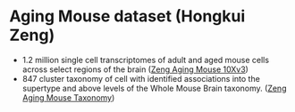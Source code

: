 # Aging Mouse dataset (Hongkui Zeng)

* 1.2 million single cell transcriptomes of adult and aged mouse cells
  across select regions of the brain ([Zeng Aging Mouse 10Xv3](Zeng_Aging_Mouse_10Xv3.md))
* 847 cluster taxonomy of cell with identified associations into the supertype
  and above levels of the Whole Mouse Brain taxonomy.
  ([Zeng Aging Mouse Taxonomy](Zeng_Aging_Mouse_taxonomy.md))